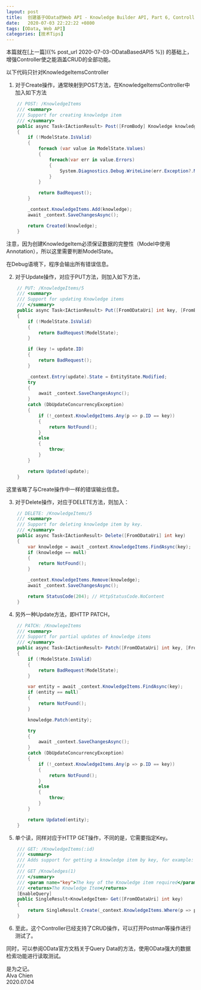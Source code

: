 ```yaml
---
layout: post
title:  创建基于OData的Web API - Knowledge Builder API, Part 6, Controller
date:   2020-07-03 22:22:22 +0800
tags: [OData, Web API]
categories: [技术Tips]
---
```


本篇就在[上一篇]({% post_url 2020-07-03-ODataBasedAPI5 %}) 的基础上，增强Controller使之能涵盖CRUD的全部功能。


以下代码只针对KnowledgeItemsController

1. 对于Create操作，通常映射到POST方法，在KnowledgeItemsController中加入如下方法

```C#
    // POST: /KnowledgeItems
    /// <summary>
    /// Support for creating knowledge item
    /// </summary>
    public async Task<IActionResult> Post([FromBody] Knowledge knowledge)
    {
        if (!ModelState.IsValid)
        {
            foreach (var value in ModelState.Values)
            {
                foreach(var err in value.Errors) 
                {
                    System.Diagnostics.Debug.WriteLine(err.Exception?.Message);
                }
            }

            return BadRequest();
        }

        _context.KnowledgeItems.Add(knowledge);
        await _context.SaveChangesAsync();

        return Created(knowledge);
    }
```

注意，因为创建KnowledgeItem必须保证数据的完整性（Model中使用Annotation），所以这里需要判断ModelState。

在Debug语境下，程序会输出所有错误信息。
 

2. 对于Update操作，对应于PUT方法，则加入如下方法，
```C#
    // PUT: /KnowledgeItems/5
    /// <summary>
    /// Support for updating Knowledge items
    /// </summary>
    public async Task<IActionResult> Put([FromODataUri] int key, [FromBody] KnowledgeItem update)
    {
        if (!ModelState.IsValid)
        {
            return BadRequest(ModelState);
        }

        if (key != update.ID)
        {
            return BadRequest();
        }

        _context.Entry(update).State = EntityState.Modified;
        try
        {
            await _context.SaveChangesAsync();
        }
        catch (DbUpdateConcurrencyException)
        {
            if (!_context.KnowledgeItems.Any(p => p.ID == key))
            {
                return NotFound();
            }
            else
            {
                throw;
            }
        }

        return Updated(update);
    }
```

这里省略了与Create操作中一样的错误输出信息。
 

3. 对于Delete操作，对应于DELETE方法，则加入：
```C#
    // DELETE: /KnowledgeItems/5
    /// <summary>
    /// Support for deleting knowledge item by key.
    /// </summary>
    public async Task<IActionResult> Delete([FromODataUri] int key)
    {
        var knowledge = await _context.KnowledgeItems.FindAsync(key);
        if (knowledge == null)
        {
            return NotFound();
        }

        _context.KnowledgeItems.Remove(knowledge);
        await _context.SaveChangesAsync();

        return StatusCode(204); // HttpStatusCode.NoContent
    }
```


4. 另外一种Update方法，即HTTP PATCH，
```C#
    // PATCH: /KnowlegeItems
    /// <summary>
    /// Support for partial updates of knowledge items
    /// </summary>
    public async Task<IActionResult> Patch([FromODataUri] int key, [FromBody] Delta<KnowledgeItem> knowledge)
    {
        if (!ModelState.IsValid)
        {
            return BadRequest(ModelState);
        }

        var entity = await _context.KnowledgeItems.FindAsync(key);
        if (entity == null)
        {
            return NotFound();
        }

        knowledge.Patch(entity);

        try
        {
            await _context.SaveChangesAsync();
        }
        catch (DbUpdateConcurrencyException)
        {
            if (!_context.KnowledgeItems.Any(p => p.ID == key))
            {
                return NotFound();
            }
            else
            {
                throw;
            }
        }

        return Updated(entity);
    }
```

5. 单个读，同样对应于HTTP GET操作，不同的是，它需要指定Key。

```C#
    /// GET: /KnowledgeItems(:id)
    /// <summary>
    /// Adds support for getting a knowledge item by key, for example:
    /// 
    /// GET /Knowledges(1)
    /// </summary>
    /// <param name="key">The key of the Knowledge item required</param>
    /// <returns>The Knowledge Item</returns>
    [EnableQuery]
    public SingleResult<KnowledgeItem> Get([FromODataUri] int key)
    {
        return SingleResult.Create(_context.KnowledgeItems.Where(p => p.ID == key));
    }
```

6. 至此，这个Controller已经支持了CRUD操作，可以打开Postman等操作进行测试了。


同时，可以参阅OData官方文档关于Query Data的方法，使用OData强大的数据检索功能进行读取测试。


是为之记。   
Alva Chien   
2020.07.04

